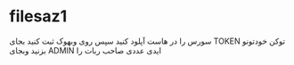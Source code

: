 # filesaz1
سورس را در هاست آپلود کنید
سپس روی وبهوک ثبت کنید
بجای TOKEN
توکن خودتونو بزنید 
وبجای ADMIN
ایدی عددی صاحب ربات را
